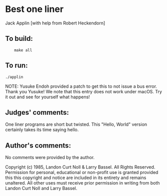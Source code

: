 # Best one liner

Jack Applin [with help from Robert Heckendorn]

## To build:

        make all

## To run:

	./applin


NOTE: Yusuke Endoh provided a patch to get this to not issue a bus error. Thank
you Yusuke! We note that this entry does not work under macOS. Try it out and
see for yourself what happens!


## Judges' comments:

One liner programs are short but twisted.  This "Hello, World" version
certainly takes its time saying hello.

## Author's comments:

No comments were provided by the author.


Copyright (c) 1985, Landon Curt Noll & Larry Bassel.
All Rights Reserved.  Permission for personal, educational or non-profit use is
granted provided this this copyright and notice are included in its entirety
and remains unaltered.  All other uses must receive prior permission in writing
from both Landon Curt Noll and Larry Bassel.
